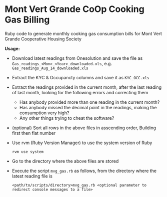 Mont Vert Grande CoOp Cooking Gas Billing
==========================================
Ruby code to generate monthly cooking gas consumption bills for Mont Vert Grande Cooperative Housing Society

**Usage:**
  - Download latest readings from Onesolution and save the file as `Gas_readings_<Mon>_<Year>_downloaded.xls`, e.g. `Gas_readings_Aug_14_downloaded.xls`
  - Extract the KYC & Occupancty columns and save it as `KYC_OCC.xls`
  - Extract the readings provided in the current month, after the last reading of last month, looking for the following errors and correcting them
    - Has anybody provided more than one reading in the current month?
    - Has anybody missed the decimal point in the readings, making the consumption very high?
    - Any other things trying to cheat the software?
  - (optional) Sort all rows in the above files in asscending order, Building first then flat number
  - Use rvm (Ruby Version Manager) to use the system version of Ruby

        rvm use system
  - Go to the directory where the above files are stored
  - Execute the script `mvg_gas.rb` as follows, from the directory where the latest reading file is 

        <path/to/scripts/directory>mvg_gas.rb <optional parameter to redirect console messages to a file> 
